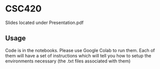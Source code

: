 # CSC420

Slides located under Presentation.pdf

## Usage 
Code is in the notebooks. Please use Google Colab to run them. Each of them will have a set of instructions which will tell you how to setup the environments necessary (the .txt files associated with them)
